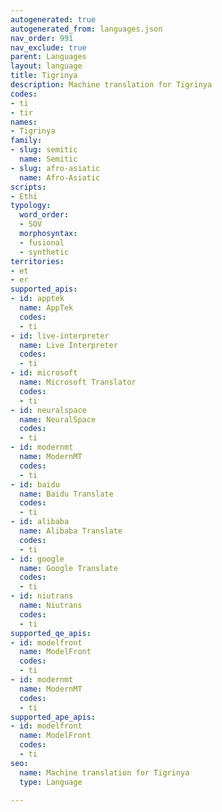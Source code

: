```yaml
---
autogenerated: true
autogenerated_from: languages.json
nav_order: 991
nav_exclude: true
parent: Languages
layout: language
title: Tigrinya
description: Machine translation for Tigrinya
codes:
- ti
- tir
names:
- Tigrinya
family:
- slug: semitic
  name: Semitic
- slug: afro-asiatic
  name: Afro-Asiatic
scripts:
- Ethi
typology:
  word_order:
  - SOV
  morphosyntax:
  - fusional
  - synthetic
territories:
- et
- er
supported_apis:
- id: apptek
  name: AppTek
  codes:
  - ti
- id: live-interpreter
  name: Live Interpreter
  codes:
  - ti
- id: microsoft
  name: Microsoft Translator
  codes:
  - ti
- id: neuralspace
  name: NeuralSpace
  codes:
  - ti
- id: modernmt
  name: ModernMT
  codes:
  - ti
- id: baidu
  name: Baidu Translate
  codes:
  - ti
- id: alibaba
  name: Alibaba Translate
  codes:
  - ti
- id: google
  name: Google Translate
  codes:
  - ti
- id: niutrans
  name: Niutrans
  codes:
  - ti
supported_qe_apis:
- id: modelfront
  name: ModelFront
  codes:
  - ti
- id: modernmt
  name: ModernMT
  codes:
  - ti
supported_ape_apis:
- id: modelfront
  name: ModelFront
  codes:
  - ti
seo:
  name: Machine translation for Tigrinya
  type: Language

---
```


